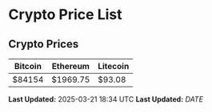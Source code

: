 # Crypto Price List

## Crypto Prices
| Bitcoin | Ethereum | Litecoin |
| ------- | -------- | -------- |
| $84154 | $1969.75 | $93.08 |
**Last Updated:** 2025-03-21 18:34 UTC
**Last Updated:** $DATE$
